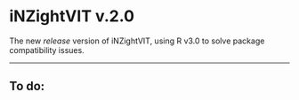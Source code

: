 iNZightVIT v.2.0
================

The new *release* version of iNZightVIT, using R v3.0 to solve package compatibility issues.

---------

To do:
------


